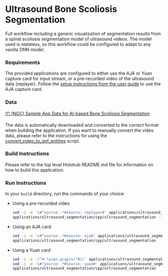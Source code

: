 # Ultrasound Bone Scoliosis Segmentation

Full workflow including a generic visualization of segmentation results from a spinal scoliosis segmentation model of ultrasound videos. The model used is stateless, so this workflow could be configured to adapt to any vanilla DNN model. 

### Requirements

The provided applications are configured to either use the AJA or Yuan capture card for input stream, or a pre-recorded video of the ultrasound data (replayer). Follow the [setup instructions from the user guide](https://docs.nvidia.com/holoscan/sdk-user-guide/aja_setup.html) to use the AJA capture card.

### Data

[📦️ (NGC) Sample App Data for AI-based Bone Scoliosis Segmentation](https://catalog.ngc.nvidia.com/orgs/nvidia/teams/clara-holoscan/resources/holoscan_ultrasound_sample_data)

The data is automatically downloaded and converted to the correct format when building the application.
If you want to manually convert the video data, please refer to the instructions for using the [convert_video_to_gxf_entities](https://github.com/nvidia-holoscan/holoscan-sdk/tree/main/scripts#convert_video_to_gxf_entitiespy) script.

### Build Instructions

Please refer to the top level Holohub README.md file for information on how to build this application.


### Run Instructions

In your `build` directory, run the commands of your choice:

* Using a pre-recorded video
    ```bash
    sed -i -e 's#^source:.*#source: replayer#' applications/ultrasound_segmentation/cpp/ultrasound_segmentation.yaml
    applications/ultrasound_segmentation/cpp/ultrasound_segmentation --data <data_dir>/ultrasound_segmentation
    ```

* Using an AJA card
    ```bash
    sed -i -e 's#^source:.*#source: aja#' applications/ultrasound_segmentation/cpp/ultrasound_segmentation.yaml
    applications/ultrasound_segmentation/cpp/ultrasound_segmentation
    ```

* Using a Yuan card
    ```bash
    sed -i -e '/^#.*yuan_qcap/s/^#//' applications/ultrasound_segmentation/cpp/ultrasound_segmentation.yaml
    sed -i -e 's#^source:.*#source: yuan#' applications/ultrasound_segmentation/cpp/ultrasound_segmentation.yaml
    applications/ultrasound_segmentation/cpp/ultrasound_segmentation
    ```
